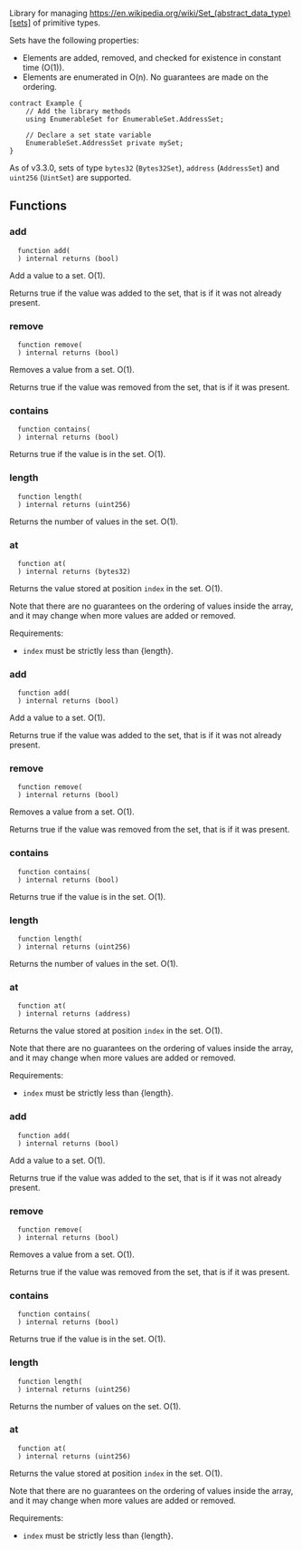 
Library for managing
https://en.wikipedia.org/wiki/Set_(abstract_data_type)[sets] of primitive
types.

Sets have the following properties:

- Elements are added, removed, and checked for existence in constant time
(O(1)).
- Elements are enumerated in O(n). No guarantees are made on the ordering.

```
contract Example {
    // Add the library methods
    using EnumerableSet for EnumerableSet.AddressSet;

    // Declare a set state variable
    EnumerableSet.AddressSet private mySet;
}
```

As of v3.3.0, sets of type `bytes32` (`Bytes32Set`), `address` (`AddressSet`)
and `uint256` (`UintSet`) are supported.

## Functions
### add
```solidity
  function add(
  ) internal returns (bool)
```

Add a value to a set. O(1).

Returns true if the value was added to the set, that is if it was not
already present.


### remove
```solidity
  function remove(
  ) internal returns (bool)
```

Removes a value from a set. O(1).

Returns true if the value was removed from the set, that is if it was
present.


### contains
```solidity
  function contains(
  ) internal returns (bool)
```

Returns true if the value is in the set. O(1).


### length
```solidity
  function length(
  ) internal returns (uint256)
```

Returns the number of values in the set. O(1).


### at
```solidity
  function at(
  ) internal returns (bytes32)
```

Returns the value stored at position `index` in the set. O(1).

Note that there are no guarantees on the ordering of values inside the
array, and it may change when more values are added or removed.

Requirements:

- `index` must be strictly less than {length}.


### add
```solidity
  function add(
  ) internal returns (bool)
```

Add a value to a set. O(1).

Returns true if the value was added to the set, that is if it was not
already present.


### remove
```solidity
  function remove(
  ) internal returns (bool)
```

Removes a value from a set. O(1).

Returns true if the value was removed from the set, that is if it was
present.


### contains
```solidity
  function contains(
  ) internal returns (bool)
```

Returns true if the value is in the set. O(1).


### length
```solidity
  function length(
  ) internal returns (uint256)
```

Returns the number of values in the set. O(1).


### at
```solidity
  function at(
  ) internal returns (address)
```

Returns the value stored at position `index` in the set. O(1).

Note that there are no guarantees on the ordering of values inside the
array, and it may change when more values are added or removed.

Requirements:

- `index` must be strictly less than {length}.


### add
```solidity
  function add(
  ) internal returns (bool)
```

Add a value to a set. O(1).

Returns true if the value was added to the set, that is if it was not
already present.


### remove
```solidity
  function remove(
  ) internal returns (bool)
```

Removes a value from a set. O(1).

Returns true if the value was removed from the set, that is if it was
present.


### contains
```solidity
  function contains(
  ) internal returns (bool)
```

Returns true if the value is in the set. O(1).


### length
```solidity
  function length(
  ) internal returns (uint256)
```

Returns the number of values on the set. O(1).


### at
```solidity
  function at(
  ) internal returns (uint256)
```

Returns the value stored at position `index` in the set. O(1).

Note that there are no guarantees on the ordering of values inside the
array, and it may change when more values are added or removed.

Requirements:

- `index` must be strictly less than {length}.


